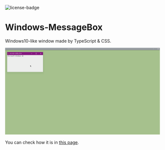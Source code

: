 
![license-badge](https://img.shields.io/github/forks/ryokohbato/Windows-MessageBox)

# Windows-MessageBox

Windows10-like window made by TypeScript & CSS.

![preview](https://raw.githubusercontent.com/ryokohbato/Windows-MessageBox/images/images/win10_preview.gif)

You can check how it is in [this page](https://ryokohbato.github.io/Windows-MessageBox/).
